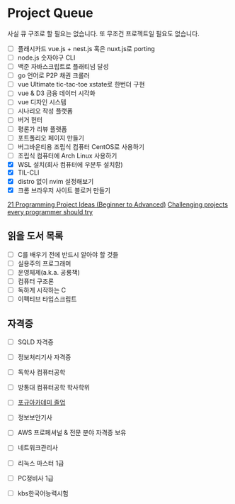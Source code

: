 # Project Queue

사실 큐 구조로 할 필요는 없습니다. 또 무조건 프로젝트일 필요도 없습니다.

- [ ] 플래시카드 vue.js + nest.js 혹은 nuxt.js로 porting
- [ ] node.js 숫자야구 CLI
- [ ] 백준 자바스크립트로 플래티넘 달성
- [ ] go 언어로 P2P 채권 크롤러
- [ ] vue Ultimate tic-tac-toe xstate로 한번더 구현
- [ ] vue & D3 금융 데이터 시각화
- [ ] vue 디자인 시스템
- [ ] 시나리오 작성 플랫폼
- [ ] 버거 헌터
- [ ] 평론가 리뷰 플랫폼
- [ ] 포트폴리오 페이지 만들기
- [ ] 버그바운티용 조립식 컴퓨터 CentOS로 사용하기
- [ ] 조립식 컴퓨터에 Arch Linux 사용하기
- [x] WSL 설치(회사 컴퓨터에 우분투 설치함)
- [x] TIL-CLI
- [x] distro 없이 nvim 설정해보기
- [x] 크롬 브라우저 사이트 블로커 만들기

[21 Programming Project Ideas (Beginner to Advanced)](https://www.youtube.com/watch?v=FCNg8KyMmGI)
[Challenging projects every programmer should try](https://austinhenley.com/blog/challengingprojects.html)

## 읽을 도서 목록

- [ ] C를 배우기 전에 반드시 알아야 할 것들
- [ ] 실용주의 프로그래머
- [ ] 운영체제(a.k.a. 공룡책)
- [ ] 컴퓨터 구조론
- [ ] 독하게 시작하는 C
- [ ] 이펙티브 타입스크립트

## 자격증

- [ ] SQLD 자격증
- [ ] 정보처리기사 자격증
- [ ] 독학사 컴퓨터공학
- [ ] 방통대 컴퓨터공학 학사학위
- [ ] [포규아카데미 졸업](https://pocu.academy/ko)
- [ ] 정보보안기사
- [ ] AWS 프로페셔널 & 전문 분야 자격증 보유
- [ ] 네트워크관리사
- [ ] 리눅스 마스터 1급
- [ ] PC정비사 1급
- [ ] kbs한국어능력시험

